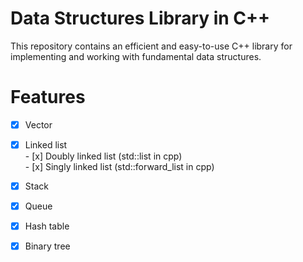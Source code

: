 # Data Structures Library in C++
This repository contains an efficient and easy-to-use C++ library for implementing and working with fundamental data structures.

# Features
 - [x] Vector
 - [x] Linked list  
        - [x] Doubly linked list (std::list in cpp)  
        - [x] Singly linked list (std::forward_list in cpp)  
 - [x] Stack
 - [x] Queue
 - [x] Hash table
 - [x] Binary tree

